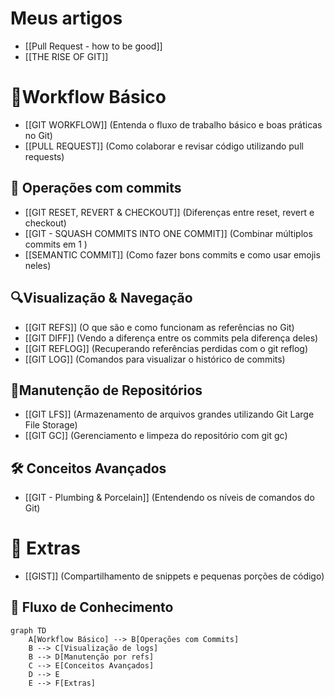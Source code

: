 # Meus artigos
- [[Pull Request - how to be good]]
- [[THE RISE OF GIT]]

# 🤝Workflow Básico
- [[GIT WORKFLOW]] (Entenda o fluxo de trabalho básico e boas práticas no Git)
- [[PULL REQUEST]] (Como colaborar e revisar código utilizando pull requests)

## 🔄 Operações com commits
- [[GIT RESET, REVERT & CHECKOUT]] (Diferenças entre reset, revert e checkout)
- [[GIT - SQUASH COMMITS INTO ONE COMMIT]] (Combinar múltiplos commits em 1 )
- [[SEMANTIC COMMIT]] (Como fazer bons commits e como usar emojis neles)

## 🔍Visualização & Navegação
- [[GIT REFS]] (O que são e como funcionam as referências no Git)
- [[GIT DIFF]] (Vendo a diferença entre os commits pela diferença deles)
- [[GIT REFLOG]] (Recuperando referências perdidas com o git reflog)
- [[GIT LOG]] (Comandos para visualizar o histórico de commits)

## 🧹Manutenção de Repositórios
- [[GIT LFS]] (Armazenamento de arquivos grandes utilizando Git Large File Storage)
- [[GIT GC]] (Gerenciamento e limpeza do repositório com git gc)

## 🛠️ Conceitos Avançados
- [[GIT - Plumbing & Porcelain]] (Entendendo os níveis de comandos do Git)

# 🌟 Extras
- [[GIST]] (Compartilhamento de snippets e pequenas porções de código)

## 🧩 Fluxo de Conhecimento
```mermaid
graph TD
    A[Workflow Básico] --> B[Operações com Commits]
    B --> C[Visualização de logs]
    B --> D[Manutenção por refs]
    C --> E[Conceitos Avançados]
    D --> E
    E --> F[Extras]
```

